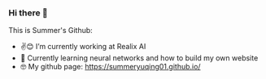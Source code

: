 ### Hi there 👋
This is Summer's Github:
<!--
**Summeryuqing01/summeryuqing01** is a ✨ _special_ ✨ repository because its `README.md` (this file) appears on your GitHub profile.

Here are some ideas to get you started:

- 🔭 I’m currently working on ...
- 🌱 I’m currently learning ...
- 👯 I’m looking to collaborate on ...
- 🤔 I’m looking for help with ...
- 💬 Ask me about ...
- 📫 How to reach me: ...
- 😄 Pronouns: ...
- ⚡ Fun fact: ...
-->
- ✌😊 I’m currently working at Realix AI
- 🌱 Currently learning neural networks and how to build my own website
- 🤓 My github page: https://summeryuqing01.github.io/
